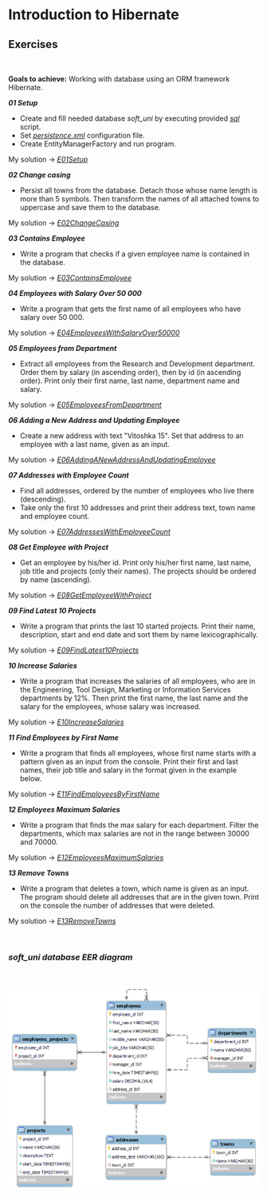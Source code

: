 # Introduction to Hibernate
## Exercises

<p>&nbsp;</p>

**Goals to achieve:** Working with database using an ORM framework Hibernate.

**_01 Setup_**

- Create and fill needed database *soft_uni* by executing provided *[sql](Database_For_Exercise/soft_uni_database.sql)* script.
- Set *[persistence.xml](src/main/resources/META-INF/persistence.xml)* configuration file.
- Create EntityManagerFactory and run program.

My solution -> *[E01Setup](src/main/java/E01Setup.java)*

**_02 Change casing_**

- Persist all towns from the database. Detach those whose name length is more than 5 symbols. Then transform the names of all attached towns to uppercase and save them to the database.

My solution -> *[E02ChangeCasing](src/main/java/E02ChangeCasing.java)*

**_03 Contains Employee_**

- Write a program that checks if a given employee name is contained in the database.

My solution -> *[E03ContainsEmployee](src/main/java/E03ContainsEmployee.java)*

**_04 Employees with Salary Over 50 000_**

- Write a program that gets the first name of all employees who have salary over 50 000.

My solution -> *[E04EmployeesWithSalaryOver50000](src/main/java/E04EmployeesWithSalaryOver50000.java)*

**_05 Employees from Department_**

- Extract all employees from the Research and Development department. Order them by salary (in ascending order), then by id (in ascending order). Print only their first name, last name, department name and salary.

My solution -> *[E05EmployeesFromDepartment](src/main/java/E05EmployeesFromDepartment.java)*

**_06 Adding a New Address and Updating Employee_**

- Create a new address with text "Vitoshka 15". Set that address to an employee with a last name, given as an input.

My solution -> *[E06AddingANewAddressAndUpdatingEmployee](src/main/java/E06AddingANewAddressAndUpdatingEmployee.java)*

**_07 Addresses with Employee Count_**

- Find all addresses, ordered by the number of employees who live there (descending).
- Take only the first 10 addresses and print their address text, town name and employee count.

My solution -> *[E07AddressesWithEmployeeCount](src/main/java/E07AddressesWithEmployeeCount.java)*

**_08 Get Employee with Project_**

- Get an employee by his/her id. Print only his/her first name, last name, job title and projects (only their names). The projects should be ordered by name (ascending).

My solution -> *[E08GetEmployeeWithProject](src/main/java/E08GetEmployeeWithProject.java)*

**_09 Find Latest 10 Projects_**

- Write a program that prints the last 10 started projects. Print their name, description, start and end date and sort them by name lexicographically.

My solution -> *[E09FindLatest10Projects](src/main/java/E09FindLatest10Projects.java)*

**_10 Increase Salaries_**

- Write a program that increases the salaries of all employees, who are in the Engineering, Tool Design, Marketing or Information Services departments by 12%. Then print the first name, the last name and the salary for the employees, whose salary was increased.

My solution -> *[E10IncreaseSalaries](src/main/java/E10IncreaseSalaries.java)*

**_11 Find Employees by First Name_**

- Write a program that finds all employees, whose first name starts with a pattern given as an input from the console. Print their first and last names, their job title and salary in the format given in the example below.

My solution -> *[E11FindEmployeesByFirstName](src/main/java/E11FindEmployeesByFirstName.java)*

**_12 Employees Maximum Salaries_**

- Write a program that finds the max salary for each department. Filter the departments, which max salaries are not in the range between 30000 and 70000.

My solution -> *[E12EmployeesMaximumSalaries](src/main/java/E12EmployeesMaximumSalaries.java)*

**_13 Remove Towns_**

- Write a program that deletes a town, which name is given as an input. The program should delete all addresses that are in the given town. Print on the console the number of addresses that were deleted.

My solution -> *[E13RemoveTowns](src/main/java/E13RemoveTowns.java)*

<p>&nbsp;</p>

### *soft_uni database EER diagram*

<p>&nbsp;</p>

![Screenshot](Soft_Uni_EER_Diagram.png)